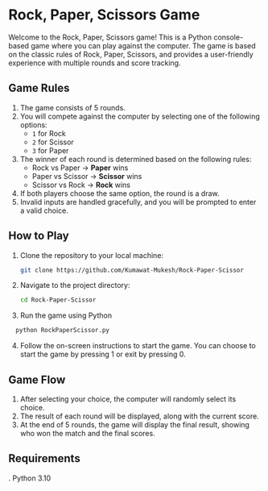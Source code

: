 # Rock, Paper, Scissors Game

Welcome to the Rock, Paper, Scissors game! This is a Python console-based game where you can play against the computer. The game is based on the classic rules of Rock, Paper, Scissors, and provides a user-friendly experience with multiple rounds and score tracking.

## Game Rules

1. The game consists of 5 rounds.
2. You will compete against the computer by selecting one of the following options:
   - `1` for Rock
   - `2` for Scissor
   - `3` for Paper
3. The winner of each round is determined based on the following rules:
   - Rock vs Paper → **Paper** wins
   - Paper vs Scissor → **Scissor** wins
   - Scissor vs Rock → **Rock** wins
4. If both players choose the same option, the round is a draw.
5. Invalid inputs are handled gracefully, and you will be prompted to enter a valid choice.

## How to Play

1. Clone the repository to your local machine:
    ```bash
   git clone https://github.com/Kumawat-Mukesh/Rock-Paper-Scissor
    ```
2. Navigate to the project directory:
   ```bash
   cd Rock-Paper-Scissor
   ```
3. Run the game using Python
 ```bash
   python RockPaperScissor.py
   ```
4. Follow the on-screen instructions to start the game. You can choose to start the game by pressing 1 or exit by pressing 0.


## Game Flow

1. After selecting your choice, the computer will randomly select its choice.
2. The result of each round will be displayed, along with the current score.
3. At the end of 5 rounds, the game will display the final result, showing who won the match and the final scores.


## Requirements

. Python 3.10
